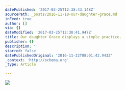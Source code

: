 ```yaml
---
datePublished: '2017-03-25T12:38:43.148Z'
sourcePath: _posts/2016-11-18-our-daughter-grace.md
inFeed: true
author: []
via: {}
dateModified: '2017-03-25T12:38:41.947Z'
title: Our daughter Grace displays a simple practice.
publisher: {}
description: ''
starred: false
datePublishedOriginal: '2016-11-22T08:01:42.943Z'
_context: 'http://schema.org'
_type: Article

---
```

![](https://the-grid-user-content.s3-us-west-2.amazonaws.com/0ddaea10-caab-41a1-b782-73d859c1349c.jpg)